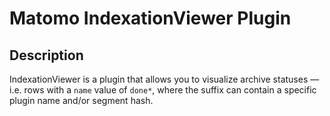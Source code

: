 # Matomo IndexationViewer Plugin

## Description

IndexationViewer is a plugin that allows you to visualize archive statuses — i.e. rows with a `name` value of `done*`, 
where the suffix can contain a specific plugin name and/or segment hash.

